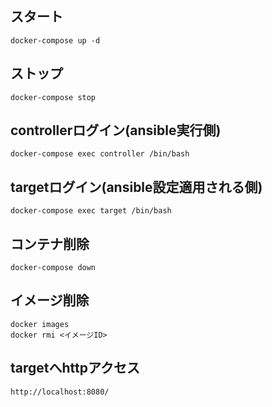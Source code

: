 ## スタート
```
docker-compose up -d
```

## ストップ
```
docker-compose stop
```

## controllerログイン(ansible実行側)
```
docker-compose exec controller /bin/bash
```

## targetログイン(ansible設定適用される側)
```
docker-compose exec target /bin/bash
```

## コンテナ削除
```
docker-compose down
```

## イメージ削除
```
docker images
docker rmi <イメージID>
```

## targetへhttpアクセス
```
http://localhost:8080/
```